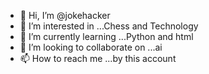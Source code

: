 - 👋 Hi, I’m @jokehacker
- 👀 I’m interested in ...Chess and Technology
- 🌱 I’m currently learning ...Python and html
- 💞️ I’m looking to collaborate on ...ai
- 📫 How to reach me ...by this account

<!---
jokehacker/jokehacker is a ✨ special ✨ repository because its `README.md` (this file) appears on your GitHub profile.
You can click the Preview link to take a look at your changes.
--->
